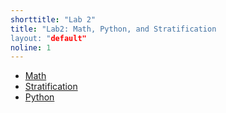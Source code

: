 ```yaml
---
shorttitle: "Lab 2"
title: "Lab2: Math, Python, and Stratification
layout: "default"
noline: 1
---
```


- [Math](../wiki/mathlab.html)
- [Stratification](../wiki/stratlab.html)
- [Python](../wiki/pythonlab.html)

